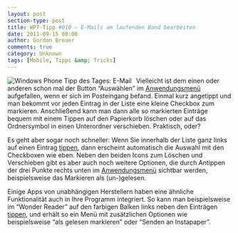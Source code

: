 ```yaml
---
layout: post
section-type: post
title: WP7-Tipp #010 – E-Mails am laufenden Band bearbeiten
date: 2011-09-15 08:00
author: Gordon Breuer
comments: true
category: Unknown
tags: [Mobile, Tipps &amp; Tricks]
---
```

<p><img style="margin: 0px 10px 0px 0px; display: inline; float: left" title="" alt="Windows Phone Tipp des Tages: E-Mail" align="left" src="http://anheledirwp.blob.core.windows.net/wordpress/2011/09/mail1.png" /></p>  <p>Vielleicht ist dem einen oder anderen schon mal der Button “Auswählen” im <a href="/post/2011/09/05/WP7-Tipp-002-&ndash;-Das-Anwendungs-und-Kontextmenu.aspx">Anwendungsmenü</a> aufgefallen, wenn er sich im Posteingang befand. Einmal kurz angetippt und man bekommt vor jeden Eintrag in der Liste eine kleine Checkbox zum markieren. Anschließend kann man dann alle so markierten Einträge bequem mit einem Tippen auf den Papierkorb löschen oder auf das Ordnersymbol in einen Unterordner verschieben. Praktisch, oder?</p>  <p>Es geht aber sogar noch schneller: Wenn Sie innerhalb der Liste ganz links auf einen Eintrag <a href="/post/2011/09/12/WP7-Tipp-007-%E2%80%93-Standard-Gesten.aspx">tippen</a>, dann erscheint automatisch die Auswahl mit den Checkboxen wie eben. Neben den beiden Icons zum Löschen und Verschieben gibt es aber auch noch weitere Optionen, die durch Antippen der drei Punkte rechts unten im <a href="/post/2011/09/05/WP7-Tipp-002-&ndash;-Das-Anwendungs-und-Kontextmenu.aspx">Anwendungsmenü</a> sichtbar werden, beispielsweise das Markieren als (un-)gelesen. </p>  <p>Einige Apps von unabhängigen Herstellern haben eine ähnliche Funktionalität auch in Ihre Programm integriert. So kann man beispielsweise im “Wonder Reader” auf den farbigen Balken links neben den Einträgen <a href="/post/2011/09/12/WP7-Tipp-007-%E2%80%93-Standard-Gesten.aspx">tippen</a>, und erhält so ein Menü mit zusätzlichen Optionen wie beispielsweise “als gelesen markieren” oder “Senden an Instapaper”.</p>
